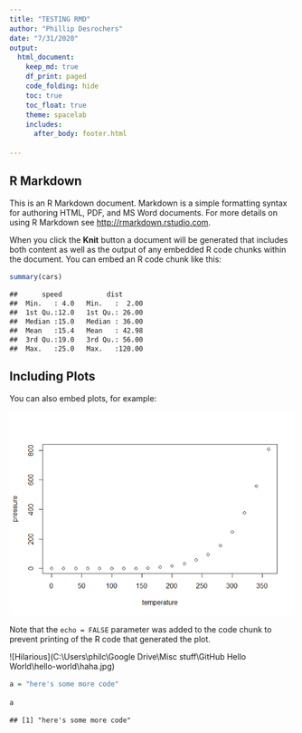 ```yaml
---
title: "TESTING RMD"
author: "Phillip Desrochers"
date: "7/31/2020"
output:
  html_document:
    keep_md: true
    df_print: paged
    code_folding: hide
    toc: true
    toc_float: true
    theme: spacelab
    includes:
      after_body: footer.html

---
```




## R Markdown

This is an R Markdown document. Markdown is a simple formatting syntax for authoring HTML, PDF, and MS Word documents. For more details on using R Markdown see <http://rmarkdown.rstudio.com>.

When you click the **Knit** button a document will be generated that includes both content as well as the output of any embedded R code chunks within the document. You can embed an R code chunk like this:


```r
summary(cars)
```

```
##      speed           dist       
##  Min.   : 4.0   Min.   :  2.00  
##  1st Qu.:12.0   1st Qu.: 26.00  
##  Median :15.0   Median : 36.00  
##  Mean   :15.4   Mean   : 42.98  
##  3rd Qu.:19.0   3rd Qu.: 56.00  
##  Max.   :25.0   Max.   :120.00
```

## Including Plots

You can also embed plots, for example:

![](hello_world_files/figure-html/pressure-1.png)<!-- -->

Note that the `echo = FALSE` parameter was added to the code chunk to prevent printing of the R code that generated the plot.

![Hilarious](C:\Users\philc\Google Drive\Misc stuff\GitHub Hello World\hello-world\haha.jpg)


```r
a = "here's some more code"

a
```

```
## [1] "here's some more code"
```
